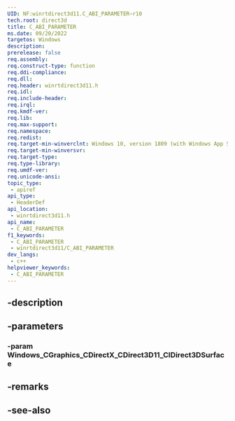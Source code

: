 ```yaml
---
UID: NF:winrtdirect3d11.C_ABI_PARAMETER~r10
tech.root: direct3d
title: C_ABI_PARAMETER
ms.date: 09/20/2022
targetos: Windows
description: 
prerelease: false
req.assembly: 
req.construct-type: function
req.ddi-compliance: 
req.dll: 
req.header: winrtdirect3d11.h
req.idl: 
req.include-header: 
req.irql: 
req.kmdf-ver: 
req.lib: 
req.max-support: 
req.namespace: 
req.redist: 
req.target-min-winverclnt: Windows 10, version 1809 (with Windows App SDK 1.0 Preview 1 or later)
req.target-min-winversvr: 
req.target-type: 
req.type-library: 
req.umdf-ver: 
req.unicode-ansi: 
topic_type:
 - apiref
api_type:
 - HeaderDef
api_location:
 - winrtdirect3d11.h
api_name:
 - C_ABI_PARAMETER
f1_keywords:
 - C_ABI_PARAMETER
 - winrtdirect3d11/C_ABI_PARAMETER
dev_langs:
 - c++
helpviewer_keywords:
 - C_ABI_PARAMETER
---
```


## -description

## -parameters

### -param Windows_CGraphics_CDirectX_CDirect3D11_CIDirect3DSurface

## -remarks

## -see-also

